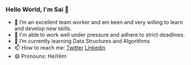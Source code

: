 ### Hello World, I'm Sai 👋



- 🔭 I’m an excellent team worker and am keen and very willing to learn and develop new skills.
- 🌱 I'm able to work well under pressure and adhere to strict deadlines.
- 👯 I’m currently learning Data Structures and Algorithms
- 📫 How to reach me: [Twitter](https://mobile.twitter.com/08Saikumar) [Linkedin](https://www.linkedin.com/in/sai-kumar-patnaik-8560941a7/)
- 😄 Pronouns: He/Him

